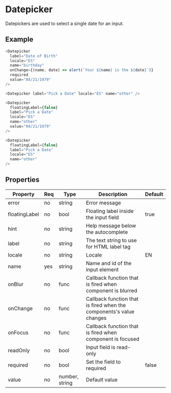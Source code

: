 # Datepicker
Datepickers are used to select a single date for an input.

## Example

```javascript
<Datepicker
  label="Date of Birth"
  locale="ES"
  name="birthday"
  onChange={(name, date) => alert(`Your ${name} is the ${date}`)}
  required
  value="04/21/1979"
/>

<Datepicker label="Pick a Date" locale="ES" name="other" />

<Datepicker
  floatingLabel={false}
  label="Pick a Date"
  locale="ES"
  name="other"
  value="04/21/1979"
/>

<Datepicker
  floatingLabel={false}
  label="Pick a Date"
  locale="ES"
  name="other"
/>
```

## Properties

| Property         | Req   | Type           | Description                                                         | Default   |
| ---------------- | ----- | -------------- | ------------------------------------------------------------------- | --------- |
| error            | no    | string         | Error message                                                       |           |
| floatingLabel    | no    | bool           | Floating label inside the input field                               | true      |
| hint             | no    | string         | Help message below the autocomplete                                 |           |
| label            | no    | string         | The text string to use for HTML label tag                           |           |
| locale           | no    | string         | Locale                                                              | EN        |
| name             | yes   | string         | Name and id of the input element                                    |           |
| onBlur           | no    | func           | Callback function that is fired when component is blurred           |           |
| onChange         | no    | func           | Callback function that is fired when the components's value changes |           |
| onFocus          | no    | func           | Callback function that is fired when component is focused           |           |
| readOnly         | no    | bool           | Input field is read-only                                            |           |
| required         | no    | bool           | Set the field to required                                           | false     |
| value            | no    | number, string | Default value                                                       |           |
